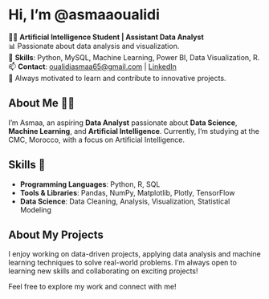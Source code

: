 # Hi, I’m @asmaaoualidi

👩‍💻 **Artificial Intelligence Student | Assistant Data Analyst**  
📊 Passionate about data analysis and visualization.  
🚀 **Skills**: Python, MySQL, Machine Learning, Power BI, Data Visualization, R.  
📫 **Contact**: [oualidiasmaa65@gmail.com](mailto:oualidiasmaa65@gmail.com) | [LinkedIn](https://www.linkedin.com/in/oualidi-asmaa-2247112a6)  
🌟 Always motivated to learn and contribute to innovative projects.

## About Me 👩‍💻
I’m Asmaa, an aspiring **Data Analyst** passionate about **Data Science**, **Machine Learning**, and **Artificial Intelligence**. Currently, I’m studying at the CMC, Morocco, with a focus on Artificial Intelligence.

##  Skills 🚀
- **Programming Languages**: Python, R, SQL
- **Tools & Libraries**: Pandas, NumPy, Matplotlib, Plotly, TensorFlow
- **Data Science**: Data Cleaning, Analysis, Visualization, Statistical Modeling

## About My Projects

I enjoy working on data-driven projects, applying data analysis and machine learning techniques to solve real-world problems. I’m always open to learning new skills and collaborating on exciting projects!

Feel free to explore my work and connect with me!

